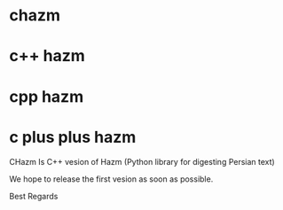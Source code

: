 # chazm
# c++ hazm 
# cpp hazm
# c plus plus hazm
CHazm Is C++ vesion of Hazm (Python library for digesting Persian text)

We hope to release the first vesion as soon as possible.


Best Regards
